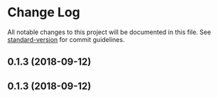 # Change Log

All notable changes to this project will be documented in this file. See [standard-version](https://github.com/conventional-changelog/standard-version) for commit guidelines.

<a name="0.1.3"></a>
## 0.1.3 (2018-09-12)



<a name="0.1.3"></a>
## 0.1.3 (2018-09-12)
